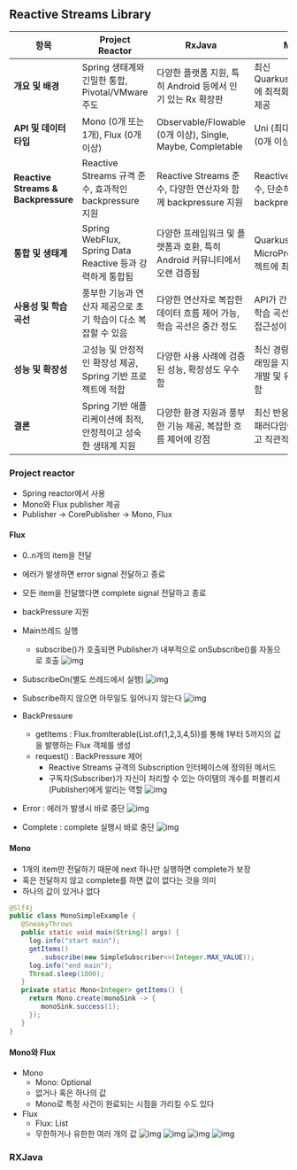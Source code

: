 ## Reactive Streams Library
| 항목                         | Project Reactor                                                | RxJava                                                           | Mutiny                                              |
|----------------------------|---------------------------------------------------------------|------------------------------------------------------------------|-----------------------------------------------------|
| **개요 및 배경**             | Spring 생태계와 긴밀한 통합, Pivotal/VMware 주도                    | 다양한 플랫폼 지원, 특히 Android 등에서 인기 있는 Rx 확장판                   | 최신 Quarkus/MicroProfile에 최적화, 간결한 API 제공          |
| **API 및 데이터 타입**        | Mono (0개 또는 1개), Flux (0개 이상)                              | Observable/Flowable (0개 이상), Single, Maybe, Completable            | Uni (최대 1개), Multi (0개 이상)                      |
| **Reactive Streams & Backpressure** | Reactive Streams 규격 준수, 효과적인 backpressure 지원                | Reactive Streams 준수, 다양한 연산자와 함께 backpressure 지원             | Reactive Streams 준수, 단순하고 직관적인 backpressure 처리        |
| **통합 및 생태계**           | Spring WebFlux, Spring Data Reactive 등과 강력하게 통합됨            | 다양한 프레임워크 및 플랫폼과 호환, 특히 Android 커뮤니티에서 오랜 검증됨     | Quarkus 및 MicroProfile 기반 프로젝트에 최적화됨             |
| **사용성 및 학습 곡선**       | 풍부한 기능과 연산자 제공으로 초기 학습이 다소 복잡할 수 있음             | 다양한 연산자로 복잡한 데이터 흐름 제어 가능, 학습 곡선은 중간 정도           | API가 간결하여 비교적 학습 곡선이 낮고 빠른 접근성이 장점          |
| **성능 및 확장성**           | 고성능 및 안정적인 확장성 제공, Spring 기반 프로젝트에 적합             | 다양한 사용 사례에 검증된 성능, 확장성도 우수함                          | 최신 경량 반응형 프로그래밍을 지원하며, 빠른 개발 및 유지보수가 용이함  |
| **결론**                    | Spring 기반 애플리케이션에 최적, 안정적이고 성숙한 생태계 지원          | 다양한 환경 지원과 풍부한 기능 제공, 복잡한 흐름 제어에 강점               | 최신 반응형 프로그래밍 패러다임에 맞춰 간결하고 직관적인 API 제공      |

### Project reactor
- Spring reactor에서 사용
- Mono와 Flux publisher 제공
- Publisher -> CorePublisher -> Mono, Flux
  

#### Flux
  - 0..n개의 item을 전달
  - 에러가 발생하면 error signal 전달하고 종료
  - 모든 item을 전달했다면 complete signal 전달하고 종료
  - backPressure 지원
  

  - Main쓰레드 실행 
    - subscribe()가 호출되면 Publisher가 내부적으로 onSubscribe()를 자동으로 호출
  ![img](https://github.com/kps990515/Webflux/blob/main/resources/flux.png)
  - SubscribeOn(별도 쓰레드에서 실행)
  ![img](https://github.com/kps990515/Webflux/blob/main/resources/fluxSubscribeOn.png)
  - Subscribe하지 않으면 아무일도 일어나지 않는다
  ![img](https://github.com/kps990515/Webflux/blob/main/resources/fluxSubscribe.png)
  - BackPressure
    - getItems : Flux.fromIterable(List.of(1,2,3,4,5))를 통해 1부터 5까지의 값을 발행하는 Flux 객체를 생성
    - request() : BackPressure 제어
      - Reactive Streams 규격의 Subscription 인터페이스에 정의된 메서드
      - 구독자(Subscriber)가 자신이 처리할 수 있는 아이템의 개수를 퍼블리셔(Publisher)에게 알리는 역할
  ![img](https://github.com/kps990515/Webflux/blob/main/resources/fluxBackPressure.png)
  - Error : 에러가 발생시 바로 중단
  ![img](https://github.com/kps990515/Webflux/blob/main/resources/fluxError.png)
  - Complete : complete 실행시 바로 중단
  ![img](https://github.com/kps990515/Webflux/blob/main/resources/fluxComplete.png)

#### Mono
- 1개의 item만 전달하기 때문에 next 하나만 실행하면 complete가 보장
- 혹은 전달하지 않고 complete를 하면 값이 없다는 것을 의미
- 하나의 값이 있거나 없다
```java
@Slf4j
public class MonoSimpleExample {
   @SneakyThrows
   public static void main(String[] args) {
     log.info("start main");
     getItems()
        .subscribe(new SimpleSubscriber<>(Integer.MAX_VALUE));
     log.info("end main");
     Thread.sleep(1000);
   }
   private static Mono<Integer> getItems() {
     return Mono.create(monoSink -> {
        monoSink.success(1);
     });
   }
}
```

#### Mono와 Flux
- Mono
  - Mono<T>: Optional<T> 
  - 없거나 혹은 하나의 값
  - Mono<Void>로 특정 사건이 완료되는 시점을 가리킬 수도 있다
- Flux
  - Flux<T>: List<T>
  - 무한하거나 유한한 여러 개의 값
![img](https://github.com/kps990515/Webflux/blob/main/resources/fluxToMono1.png)
![img](https://github.com/kps990515/Webflux/blob/main/resources/fluxToMono2.png)
![img](https://github.com/kps990515/Webflux/blob/main/resources/monoToFlux1.png)
![img](https://github.com/kps990515/Webflux/blob/main/resources/monoToFlux2.png)

### RXJava